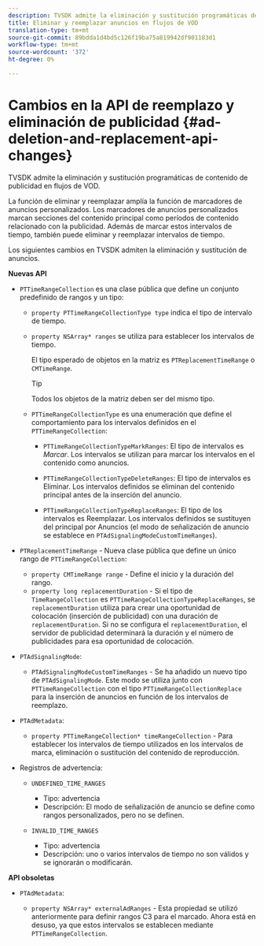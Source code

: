 ```yaml
---
description: TVSDK admite la eliminación y sustitución programáticas de contenido de publicidad en flujos de VOD.
title: Eliminar y reemplazar anuncios en flujos de VOD
translation-type: tm+mt
source-git-commit: 89bdda1d4bd5c126f19ba75a819942df901183d1
workflow-type: tm+mt
source-wordcount: '372'
ht-degree: 0%

---
```



# Cambios en la API de reemplazo y eliminación de publicidad {#ad-deletion-and-replacement-api-changes}

TVSDK admite la eliminación y sustitución programáticas de contenido de publicidad en flujos de VOD.

La función de eliminar y reemplazar amplía la función de marcadores de anuncios personalizados. Los marcadores de anuncios personalizados marcan secciones del contenido principal como períodos de contenido relacionado con la publicidad. Además de marcar estos intervalos de tiempo, también puede eliminar y reemplazar intervalos de tiempo.

Los siguientes cambios en TVSDK admiten la eliminación y sustitución de anuncios.

**Nuevas API**

* `PTTimeRangeCollection` es una clase pública que define un conjunto predefinido de rangos y un tipo:

   * `property PTTimeRangeCollectionType type` indica el tipo de intervalo de tiempo.
   * `property NSArray* ranges` se utiliza para establecer los intervalos de tiempo.

      El tipo esperado de objetos en la matriz es `PTReplacementTimeRange` o `CMTimeRange`.

      >[!TIP]
      >
      >Todos los objetos de la matriz deben ser del mismo tipo.

   * `PTTimeRangeCollectionType` es una enumeración que define el comportamiento para los intervalos definidos en el  `PTTimeRangeCollection`:

      * `PTTimeRangeCollectionTypeMarkRanges`: El tipo de intervalos es  *Marcar*. Los intervalos se utilizan para marcar los intervalos en el contenido como anuncios.

      * `PTTimeRangeCollectionTypeDeleteRanges`: El tipo de intervalos es Eliminar. Los intervalos definidos se eliminan del contenido principal antes de la inserción del anuncio.
      * `PTTimeRangeCollectionTypeReplaceRanges`: El tipo de los intervalos es Reemplazar. Los intervalos definidos se sustituyen del principal por Anuncios (el modo de señalización de anuncio se establece en `PTAdSignalingModeCustomTimeRanges`).

* `PTReplacementTimeRange` - Nueva clase pública que define un único rango de  `PTTimeRangeCollection`:

   * `property CMTimeRange range` - Define el inicio y la duración del rango.
   * `property long replacementDuration` - Si el tipo de  `TimeRangeCollection` es  `PTTimeRangeCollectionTypeReplaceRanges`, se  `replacementDuration` utiliza para crear una oportunidad de colocación (inserción de publicidad) con una duración de  `replacementDuration`. Si no se configura el `replacementDuration`, el servidor de publicidad determinará la duración y el número de publicidades para esa oportunidad de colocación.

* `PTAdSignalingMode`:

   * `PTAdSignalingModeCustomTimeRanges` - Se ha añadido un nuevo tipo de  `PTAdSignalingMode`. Este modo se utiliza junto con `PTTimeRangeCollection` con el tipo `PTTimeRangeCollectionReplace` para la inserción de anuncios en función de los intervalos de reemplazo.

* `PTAdMetadata`:

   * `property PTTimeRangeCollection* timeRangeCollection` - Para establecer los intervalos de tiempo utilizados en los intervalos de marca, eliminación o sustitución del contenido de reproducción.

* Registros de advertencia:

   * `UNDEFINED_TIME_RANGES`

      * Tipo: advertencia
      * Descripción: El modo de señalización de anuncio se define como rangos personalizados, pero no se definen.
   * `INVALID_TIME_RANGES`

      * Tipo: advertencia
      * Descripción: uno o varios intervalos de tiempo no son válidos y se ignorarán o modificarán.


**API obsoletas**

* `PTAdMetadata`:

   * `property NSArray* externalAdRanges` - Esta propiedad se utilizó anteriormente para definir rangos C3 para el marcado. Ahora está en desuso, ya que estos intervalos se establecen mediante `PTTimeRangeCollection`.